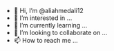 - 👋 Hi, I’m @aliahmedali12
- 👀 I’m interested in ...
- 🌱 I’m currently learning ...
- 💞️ I’m looking to collaborate on ...
- 📫 How to reach me ...

<!---
aliahmedali12/aliahmedali12 is a ✨ special ✨ repository because its `README.md` (this file) appears on your GitHub profile.
You can click the 
